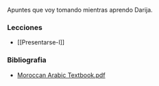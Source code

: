 Apuntes que voy tomando mientras aprendo Darija.

### Lecciones
- [[Presentarse-I]]

### Bibliografia
- [Moroccan Arabic Textbook.pdf](./Bibliografia/MoroccanArabicText.pdf)


